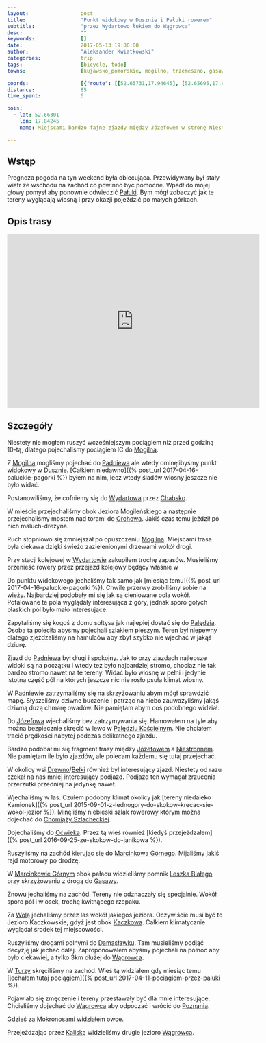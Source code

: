 ```yaml
---
layout:                 post
title:                  "Punkt widokowy w Dusznie i Pałuki rowerem"
subtitle:               "przez Wydartowo łukiem do Wągrowca"
desc:                   ""
keywords:               []
date:                   2017-05-13 19:00:00
author:                 "Aleksander Kwiatkowski"
categories:             trip
tags:                   [bicycle, todo]
towns:                  [kujawsko_pomorskie, mogilno, trzemeszno, gasawa, rogowo_zninski, znin, damaslawek, wagrowiec]

coords:                 [{"route": [[52.65731,17.94645], [52.65695,17.94997], [52.64351,17.94774], [52.63924,17.94182], [52.62424,17.93341], [52.61033,17.90740], [52.61189,17.89624], [52.60381,17.87702], [52.60579,17.85376], [52.60876,17.85625], [52.61054,17.86217], [52.62309,17.87925], [52.65622,17.87727], [52.66122,17.84234], [52.67303,17.84380], [52.68240,17.83281], [52.69853,17.83693], [52.70368,17.83436], [52.70487,17.82715], [52.72167,17.81659], [52.73227,17.78955], [52.74038,17.78732], [52.74433,17.76200], [52.75285,17.75402], [52.76100,17.73033], [52.76599,17.72784], [52.76911,17.70029], [52.77882,17.66793], [52.78250,17.63858], [52.79008,17.62424], [52.80051,17.61935], [52.81691,17.59695], [52.82100,17.56845], [52.83962,17.49928], [52.86512,17.49026], [52.87191,17.46520], [52.87118,17.43670], [52.86124,17.38606], [52.85191,17.32083], [52.84102,17.30444], [52.83760,17.30573], [52.82993,17.29543], [52.82837,17.23972], [52.80980,17.20762], [52.80944,17.20247]], "type": "bicycle"}]
distance:               85
time_spent:             6

pois:
  - lat: 52.66301
    lon: 17.84245
    name: Miejscami bardzo fajne zjazdy między Józefowem w stronę Niestronno

---
```


[wiki-paluki]: https://pl.wikipedia.org/wiki/Pa%C5%82uki
[wiki-mogilno]: https://pl.wikipedia.org/wiki/Mogilno
[wiki-padniewo]: https://pl.wikipedia.org/wiki/Padniewo
[wiki-duszno]: https://pl.wikipedia.org/wiki/Duszno
[wiki-wydartowo]: https://pl.wikipedia.org/wiki/Wydartowo
[wiki-chabsko]: https://pl.wikipedia.org/wiki/Chabsko
[wiki-orchowo]: https://pl.wikipedia.org/wiki/Orchowo
[wiki-paledzie]: https://pl.wikipedia.org/wiki/Pal%C4%99dzie_Dolne
[wiki-jozefowo]: https://pl.wikipedia.org/wiki/J%C3%B3zefowo_(powiat_mogile%C5%84ski)
[wiki-paledzie-koscielne]: https://pl.wikipedia.org/wiki/Pal%C4%99dzie_Ko%C5%9Bcielne
[wiki-niestronno]: https://pl.wikipedia.org/wiki/Niestronno
[wiki-drewno]: https://pl.wikipedia.org/wiki/Drewno_(wojew%C3%B3dztwo_kujawsko-pomorskie)
[wiki-belki]: https://pl.wikipedia.org/wiki/Be%C5%82ki
[wiki-chomiaza]: https://pl.wikipedia.org/wiki/Chomi%C4%85%C5%BCa_Szlachecka
[wiki-ocwieka]: https://pl.wikipedia.org/wiki/O%C4%87wieka_(wie%C5%9B_w_wojew%C3%B3dztwie_kujawsko-pomorskim)
[wiki-marcinkowo-gorne]: https://pl.wikipedia.org/wiki/Marcinkowo_G%C3%B3rne
[wiki-gasawa]: https://pl.wikipedia.org/wiki/G%C4%85sawa
[wiki-wola]: https://pl.wikipedia.org/wiki/Wola_(powiat_%C5%BCni%C5%84ski)
[wiki-kaczkowo]: https://pl.wikipedia.org/wiki/Kaczkowo_(powiat_%C5%BCni%C5%84ski)
[wiki-damaslawek]: https://pl.wikipedia.org/wiki/Damas%C5%82awek
[wiki-wagrowiec]: https://pl.wikipedia.org/wiki/W%C4%85growiec
[wiki-turza]: https://pl.wikipedia.org/wiki/Turza_(wojew%C3%B3dztwo_wielkopolskie)
[wiki-poznan]: https://pl.wikipedia.org/wiki/Pozna%C5%84
[wiki-mokronosy]: https://pl.wikipedia.org/wiki/Mokronosy
[wiki-kaliska]: https://pl.wikipedia.org/wiki/Kaliska_(powiat_w%C4%85growiecki)

Wstęp
-----

Prognoza pogoda na tyn weekend była obiecująca. Przewidywany był stały wiatr ze
wschodu na zachód co powinno być pomocne. Wpadł do mojej głowy pomysł aby ponownie
odwiedzić [Pałuki][wiki-paluki]. Bym mógł zobaczyć jak te tereny wyglądają wiosną
i przy okazji pojeździć po małych górkach.

Opis trasy
----------

<iframe height='405' width='590' frameborder='0' allowtransparency='true' scrolling='no' src='https://www.strava.com/activities/984580096/embed/22dfa2e9c72aee48d61cce19040c7cc704a729ee'></iframe>

Szczegóły
---------

Niestety nie mogłem ruszyć wcześniejszym pociągiem niż przed godziną 10-tą, dlatego
pojechaliśmy pociągiem IC do [Mogilna][wiki-mogilno].

Z [Mogilna][wiki-mogilno] mogliśmy pojechać do [Padniewa][wiki-padniewo] ale
wtedy ominęlibyśmy punkt widokowy w [Dusznie][wiki-duszno].
[Całkiem niedawno]({% post_url 2017-04-16-paluckie-pagorki %}) byłem
na nim, lecz wtedy śladów wiosny jeszcze nie było widać.

Postanowiliśmy, że cofniemy się do [Wydartowa][wiki-wydartowo] przez
[Chabsko][wiki-chabsko].

W mieście przejechaliśmy obok Jeziora Mogileńskiego a następnie przejechaliśmy
mostem nad torami do [Orchowa][wiki-orchowo]. Jakiś czas temu jeździł
po nich maluch-drezyna.

Ruch stopniowo się zmniejszał po opuszczeniu [Mogilna][wiki-mogilno].
Miejscami trasa była ciekawa dzięki świeżo zazielenionymi drzewami wokół drogi.

Przy stacji kolejowej w [Wydartowie][wiki-wydartowo] zakupiłem trochę zapasów.
Musieliśmy przenieść rowery przez przejazd kolejowy będący właśnie w

Do punktu widokowego jechaliśmy tak samo jak
[miesiąc temu]({% post_url 2017-04-16-paluckie-pagorki %}). Chwilę
przerwy zrobiliśmy sobie na wieży. Najbardziej podobały mi się jak
są cieniowane pola wokół. Pofalowane te pola wyglądały interesująca z góry,
jednak sporo gołych płaskich pól było mało interesujące.

Zapytaliśmy się kogoś z domu sołtysa jak najlepiej dostać się do
[Palędzia][wiki-paledzie]. Osoba ta poleciła abyśmy pojechali szlakiem
pieszym. Teren był niepewny dlatego zjeżdzaliśmy na hamulców aby zbyt szybko
nie wjechać w jakąś dziurę.

Zjazd do [Padniewa][wiki-padniewo] był długi i spokojny. Jak to przy zjazdach
najlepsze widoki są na początku i wtedy też było najbardziej stromo, chociaż
nie tak bardzo stromo nawet na te tereny. Widać było wiosnę w pełni i jedynie
istotna część pól na których jeszcze nic nie rosło psuła klimat wiosny.

W [Padniewie][wiki-padniewo] zatrzymaliśmy się na skrzyżowaniu abym mógł
sprawdzić mapę. Słyszeliśmy dziwne buczenie i patrząc na niebo zauważyliśmy
jakąś dziwną dużą chmarę owadów. Nie pamiętam abym coś podobnego
widział.

Do [Józefowa][wiki-jozefowo] wjechaliśmy bez zatrzymywania się. Hamowałem na tyle
aby można bezpiecznie skręcić w lewo w [Palędziu Kościelnym][wiki-paledzie-koscielne].
Nie chciałem tracić prędkości nabytej podczas delikatnego zjazdu.

Bardzo podobał mi się fragment trasy między [Józefowem][wiki-jozefowo] a
[Niestronnem][wiki-niestronno]. Nie pamiętam ile było zjazdów, ale polecam
każdemu się tutaj przejechać.

W okolicy wsi [Drewno][wiki-drewno]/[Bełki][wiki-belki]
również był interesujący zjazd. Niestety
od razu czekał na nas mniej interesujący podjazd. Podjazd ten wymagał zrzucenia
przerzutki przedniej na jedynkę nawet.

Wjechaliśmy w las. Czułem podobny klimat okolicy jak
[tereny niedaleko Kamionek]({% post_url 2015-09-01-z-lednogory-do-skokow-krecac-sie-wokol-jezior %}).
Minęliśmy niebieski szlak rowerowy którym można
dojechać do [Chomiąży Szlacheckiej][wiki-chomiaza].

Dojechaliśmy do [Oćwieka][wiki-ocwieka]. Przez tą wieś również
[kiedyś przejeżdzałem]({% post_url 2016-09-25-ze-skokow-do-janikowa %}).

Ruszyliśmy na zachód kierując się do [Marcinkowa Górnego][wiki-marcinkowo-gorne].
Mijaliśmy jakiś rajd motorowy po drodzę.

[wiki-leszek-bialy]: https://pl.wikipedia.org/wiki/Leszek_Bia%C5%82y

W [Marcinkowie Górnym][wiki-marcinkowo-gorne] obok pałacu widzieliśmy
pomnik [Leszka Białego][wiki-leszek-bialy] przy skrzyżowaniu z drogą do
[Gąsawy][wiki-gasawa].

Znowu jechaliśmy na zachód. Tereny nie odznaczały się specjalnie. Wokół
sporo pól i wiosek, trochę kwitnącego rzepaku.

Za [Wolą][wiki-wola] jechaliśmy przez las wokół jakiegoś jeziora. Oczywiście
musi być to Jezioro Kaczkowskie, gdyż jest obok [Kaczkowa][wiki-kaczkowo].
Całkiem klimatycznie wyglądał środek tej miejscowości.

Ruszyliśmy drogami polnymi do [Damasławku][wiki-damaslawek].
Tam musieliśmy podjąć decyzję jak jechać dalej. Zaproponowałem abyśmy pojechali
na północ aby było ciekawiej, a tylko 3km dłużej do [Wągrowca][wiki-wagrowiec].

W [Turzy][wiki-turza] skręciliśmy na zachód. Wieś tą widziałem gdy
miesiąc temu
[jechałem tutaj pociągiem]({% post_url 2017-04-11-pociagiem-przez-paluki %}).

Pojawiało się zmęczenie i tereny przestawały być dla mnie interesujące.
Chcieliśmy dojechać do [Wągrowca][wiki-wagrowiec] aby odpoczać i wrócić
do [Poznania][wiki-poznan].

Gdzieś za [Mokronosami][wiki-mokronosy] widziałem owce.

Przejeżdzając przez [Kaliską][wiki-kaliska] widzieliśmy drugie jezioro
[Wągrowca][wiki-wagrowiec].
